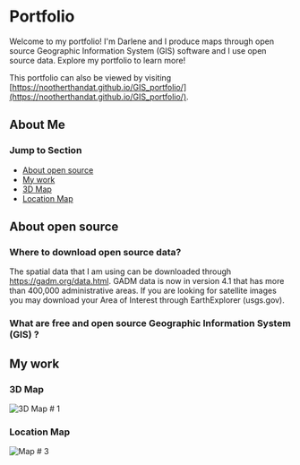 # Portfolio
Welcome to my portfolio! I'm Darlene and I produce maps through open source Geographic Information System (GIS) software and I use open source data. Explore my portfolio to learn more!

This portfolio can also be viewed by visiting [https://nootherthandat.github.io/GIS_portfolio/](https://nootherthandat.github.io/GIS_portfolio/).

## About Me


### Jump to Section
- [About open source](#about-open-source) 
- [My work](#my-work)
- [3D Map](#3d-map)
- [Location Map](#location-map)


## About open source
### Where to download open source data?
The spatial data that I am using can be downloaded through https://gadm.org/data.html. GADM data is now in version 4.1 that has more than 400,000 administrative areas. If you are looking for satellite images you may download your Area of Interest through EarthExplorer (usgs.gov).
### What are free and open source Geographic Information System (GIS) ?


## My work

### 3D Map
![3D Map # 1](https://github.com/nootherthandat/nootherthandat/assets/127082034/ea578e7f-ea13-4db7-9bba-60452dadcff0)



### Location Map
![Map # 3](https://github.com/nootherthandat/GIS_portfolio/assets/127082034/f903b4a7-37a6-4523-b5a6-69526383fb68)



<!---
nootherthandat/nootherthandat is a ✨ special ✨ repository because its `README.md` (this file) appears on your GitHub profile.
You can click the Preview link to take a look at your changes.
--->
